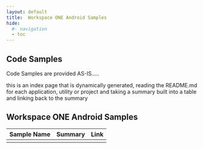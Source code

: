 ```yaml
---
layout: default
title:  Workspace ONE Android Samples
hide:
  #- navigation
  - toc
---
```


## Code Samples

Code Samples are provided AS-IS.....

this is an index page that is dynamically generated, reading the README.md for each application, utility or project and taking a summary built into a table and linking back to the summary

## Workspace ONE Android Samples

| Sample Name | Summary | Link |
| --- | --- | ---:|
|  |  |  |
